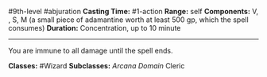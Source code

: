 #9th-level #abjuration
**Casting Time:** #1-action
**Range:** self
**Components:** V, , S, M (a small piece of adamantine worth at least 500 gp, which the spell consumes)
**Duration:** Concentration, up to 10 minute

---

You are immune to all damage until the spell ends.


**Classes:** #Wizard
**Subclasses:** *Arcana Domain* Cleric
